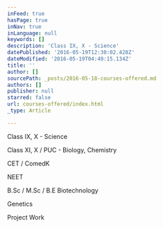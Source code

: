 ```yaml
---
inFeed: true
hasPage: true
inNav: true
inLanguage: null
keywords: []
description: 'Class IX, X - Science'
datePublished: '2016-05-19T12:30:02.428Z'
dateModified: '2016-05-19T04:49:15.134Z'
title: ''
author: []
sourcePath: _posts/2016-05-18-courses-offered.md
authors: []
publisher: null
starred: false
url: courses-offered/index.html
_type: Article

---
```

Class IX, X - Science

Class XI, X / PUC - Biology, Chemistry

CET / ComedK

NEET

B.Sc / M.Sc / B.E Biotechnology

Genetics

Project Work